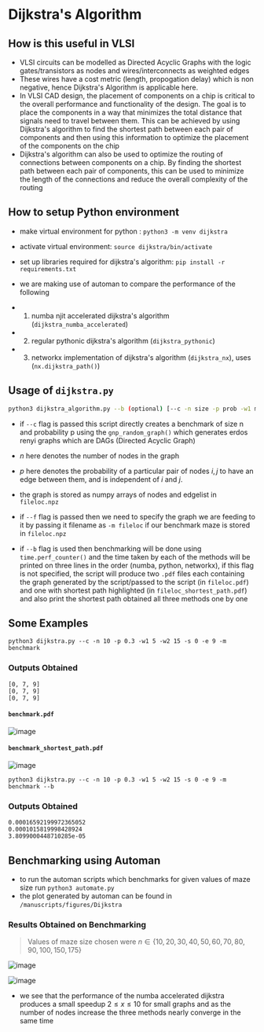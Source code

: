 # Dijkstra's Algorithm


## How is this useful in VLSI 

- VLSI circuits can be modelled as Directed Acyclic Graphs with the logic gates/transistors as nodes and wires/interconnects as weighted edges
- These wires have a cost metric (length, propogation delay) which is non negative, hence Dijkstra's Algorithm is applicable here.
- In VLSI CAD design, the placement of components on a chip is critical to the overall performance and functionality of the design. The goal is to place the components in a way that minimizes the total distance that signals need to travel between them. This can be achieved by using Dijkstra's algorithm to find the shortest path between each pair of components and then using this information to optimize the placement of the components on the chip
- Dijkstra's algorithm can also be used to optimize the routing of connections between components on a chip. By finding the shortest path between each pair of components, this can be used to minimize the length of the connections and reduce the overall complexity of the routing

## How to setup Python environment

- make virtual environment for python : `python3 -m venv dijkstra`
- activate virtual environment: `source dijkstra/bin/activate`
- set up libraries required for dijkstra's algorithm: `pip install -r requirements.txt`

- we are making use of automan to compare the performance of the following
- 1. numba njit accelerated dijkstra's algorithm (`dijkstra_numba_accelerated`)
- 2. regular pythonic dijkstra's algorithm (`dijkstra_pythonic`)
- 3. networkx implementation of dijkstra's algorithm (`dijkstra_nx`), uses (`nx.dijkstra_path()`)


## Usage of `dijkstra.py`

```bash
python3 dijkstra_algorithm.py --b (optional) [--c -n size -p prob -w1 minw1 -w2 minw2 ]/[--f] -m fileloc -s start_node -e end_node   
```
- if `--c` flag is passed this script directly creates a benchmark of size n and probability p using the `gnp_random_graph()` which generates erdos renyi graphs which are DAGs (Directed Acyclic Graph)

- $n$ here denotes the number of nodes in the graph

- $p$ here denotes the probability of a particular pair of nodes $i, j$ to have an edge between them, and is independent of $i$ and $j$.
- the graph is stored as numpy arrays of nodes and edgelist in `fileloc.npz` 

- if `--f` flag is passed then we need to specify the graph we are feeding to it by passing it filename as `-m fileloc` if our benchmark maze is stored in `fileloc.npz` 

- if `--b` flag is used then benchmarking will be done using `time.perf_counter()` and the time taken by each of the methods will be printed on three lines in the order (numba, python, networkx), if this flag is not specified, the script will produce two `.pdf` files each containing the graph generated by the script/passed to the script (in `fileloc.pdf`) and one with shortest path highlighted (in `fileloc_shortest_path.pdf`) and also print the shortest path obtained all three methods one by one


## Some Examples

`python3 dijkstra.py --c -n 10 -p 0.3 -w1 5 -w2 15 -s 0 -e 9 -m benchmark`

### Outputs Obtained

```
[0, 7, 9]
[0, 7, 9]
[0, 7, 9]
```

#### `benchmark.pdf`
![image](https://user-images.githubusercontent.com/46604893/228672986-24113839-3e2c-4465-8584-69f212760ac7.png)

#### `benchmark_shortest_path.pdf`
![image](https://user-images.githubusercontent.com/46604893/228672930-59e1cc60-0980-4216-8d94-1c94465e94b3.png)


`python3 dijkstra.py --c -n 10 -p 0.3 -w1 5 -w2 15 -s 0 -e 9 -m benchmark --b`

### Outputs Obtained

```
0.00016592199972365052
0.0001015819998428924
3.8099000448710285e-05
```

## Benchmarking using Automan
- to run the automan scripts which benchmarks for given values of maze size run `python3 automate.py`
- the plot generated by automan can be found in `/manuscripts/figures/Dijkstra`

### Results Obtained on Benchmarking
> Values of maze size chosen were $n \in \{10, 20, 30, 40, 50, 60, 70, 80, 90, 100, 150, 175\}$ 

![image](https://user-images.githubusercontent.com/46604893/228673076-bad51d7f-f69f-4e50-b267-59c83e7e5256.png)

![image](https://user-images.githubusercontent.com/46604893/228673143-a8c2bd5c-df63-41b6-8d94-9744cbd2d608.png)


- we see that the performance of the numba accelerated dijkstra produces a small speedup $2 \le x \le 10$ for small graphs and as the number of nodes increase the three methods nearly converge in the same time 
